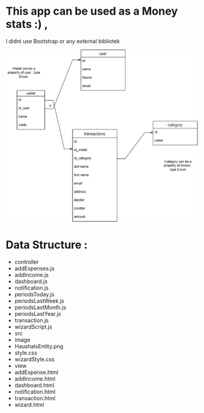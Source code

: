 # This app can be used as a Money stats :) ,
 I didnt use Bootstrap or any external bibliotek 

![Money stats Entity](src/image/HaushaltsbuchEntity.png)



# Data Structure :

- controller
 - addExpenses.js
 - addIncome.js
 - dashboard.js
 - notification.js
 - periodsToday.js
 - periodsLastWeek.js
 - periodsLastMonth.js
 - periodsLastYear.js
 - transaction.js
 - wizardScript.js
- src
 - image
  - HaushalsEntity.png
 - style.css
 - wizardStyle.css
- view
 - addExpense.html
 - addIncome.html
 - dashboard.html
 - notification.html
 - transaction.html
 - wizard.html


